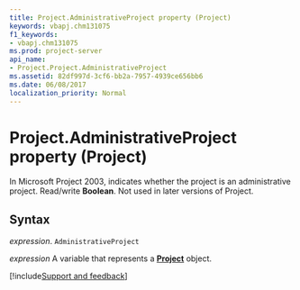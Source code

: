 ```yaml
---
title: Project.AdministrativeProject property (Project)
keywords: vbapj.chm131075
f1_keywords:
- vbapj.chm131075
ms.prod: project-server
api_name:
- Project.Project.AdministrativeProject
ms.assetid: 82df997d-3cf6-bb2a-7957-4939ce656bb6
ms.date: 06/08/2017
localization_priority: Normal
---
```



# Project.AdministrativeProject property (Project)

In Microsoft Project 2003, indicates whether the project is an administrative project. Read/write  **Boolean**. Not used in later versions of Project.


## Syntax

_expression_. `AdministrativeProject`

_expression_ A variable that represents a **[Project](project.project.md)** object.

[!include[Support and feedback](~/includes/feedback-boilerplate.md)]